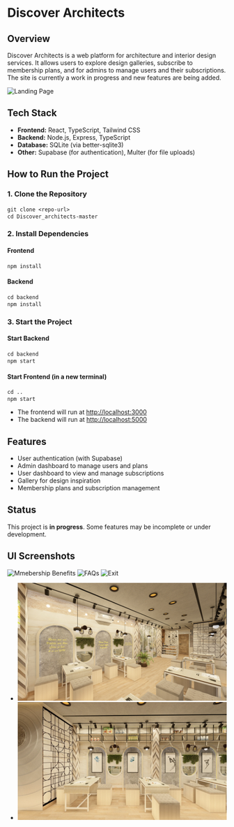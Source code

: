 # Discover Architects

## Overview
Discover Architects is a web platform for architecture and interior design services. It allows users to explore design galleries, subscribe to membership plans, and for admins to manage users and their subscriptions. The site is currently a work in progress and new features are being added.

![Landing Page](https://github.com/user-attachments/assets/4a129aa3-8c93-4e00-aa3a-29d728f8a707)


## Tech Stack
- **Frontend:** React, TypeScript, Tailwind CSS
- **Backend:** Node.js, Express, TypeScript
- **Database:** SQLite (via better-sqlite3)
- **Other:** Supabase (for authentication), Multer (for file uploads)

## How to Run the Project

### 1. Clone the Repository
```
git clone <repo-url>
cd Discover_architects-master
```

### 2. Install Dependencies
#### Frontend
```
npm install
```
#### Backend
```
cd backend
npm install
```

### 3. Start the Project
#### Start Backend
```
cd backend
npm start
```
#### Start Frontend (in a new terminal)
```
cd ..
npm start
```
- The frontend will run at [http://localhost:3000](http://localhost:3000)
- The backend will run at [http://localhost:5000](http://localhost:5000)

## Features
- User authentication (with Supabase)
- Admin dashboard to manage users and plans
- User dashboard to view and manage subscriptions
- Gallery for design inspiration
- Membership plans and subscription management

## Status
This project is **in progress**. Some features may be incomplete or under development.

## UI Screenshots

![Mmebership Benefits](https://github.com/user-attachments/assets/1249d963-bb69-4d6a-b4f3-218494e87e74)
![FAQs](https://github.com/user-attachments/assets/66317239-71a8-4ae0-bbd5-800c36e3ca61)
![Exit](https://github.com/user-attachments/assets/9d0310a0-1745-473e-a31b-a8743a2fc388)




- ![Landing Page](public/showcase.jpg)
- ![Gallery Example](public/showcase2.webp)

<!-- Add more screenshots as your UI evolves -->

